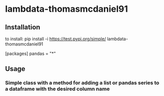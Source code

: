 # lambdata-thomasmcdaniel91


## Installation
to install:
    pip install -i https://test.pypi.org/simple/ lambdata-thomasmcdaniel91


[packages]
pandas = "*"

## Usage

### Simple class with a method for adding a list or pandas series to a dataframe with the desired column name